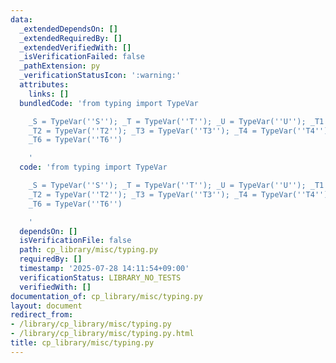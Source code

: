 ```yaml
---
data:
  _extendedDependsOn: []
  _extendedRequiredBy: []
  _extendedVerifiedWith: []
  _isVerificationFailed: false
  _pathExtension: py
  _verificationStatusIcon: ':warning:'
  attributes:
    links: []
  bundledCode: 'from typing import TypeVar

    _S = TypeVar(''S''); _T = TypeVar(''T''); _U = TypeVar(''U''); _T1 = TypeVar(''T1'');
    _T2 = TypeVar(''T2''); _T3 = TypeVar(''T3''); _T4 = TypeVar(''T4''); _T5 = TypeVar(''T5'');
    _T6 = TypeVar(''T6'')

    '
  code: 'from typing import TypeVar

    _S = TypeVar(''S''); _T = TypeVar(''T''); _U = TypeVar(''U''); _T1 = TypeVar(''T1'');
    _T2 = TypeVar(''T2''); _T3 = TypeVar(''T3''); _T4 = TypeVar(''T4''); _T5 = TypeVar(''T5'');
    _T6 = TypeVar(''T6'')

    '
  dependsOn: []
  isVerificationFile: false
  path: cp_library/misc/typing.py
  requiredBy: []
  timestamp: '2025-07-28 14:11:54+09:00'
  verificationStatus: LIBRARY_NO_TESTS
  verifiedWith: []
documentation_of: cp_library/misc/typing.py
layout: document
redirect_from:
- /library/cp_library/misc/typing.py
- /library/cp_library/misc/typing.py.html
title: cp_library/misc/typing.py
---
```

